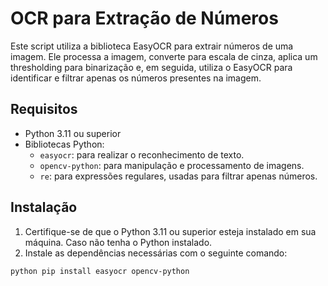 # OCR para Extração de Números

Este script utiliza a biblioteca EasyOCR para extrair números de uma imagem. Ele processa a imagem, converte para escala de cinza, aplica um thresholding para binarização e, em seguida, utiliza o EasyOCR para identificar e filtrar apenas os números presentes na imagem.

## Requisitos
- Python 3.11 ou superior
- Bibliotecas Python:
  - `easyocr`: para realizar o reconhecimento de texto.
  - `opencv-python`: para manipulação e processamento de imagens.
  - `re`: para expressões regulares, usadas para filtrar apenas números.

## Instalação

1. Certifique-se de que o Python 3.11 ou superior esteja instalado em sua máquina. Caso não tenha o Python instalado.
2. Instale as dependências necessárias com o seguinte comando:

```python pip install easyocr opencv-python```

